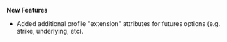 **New Features**

* Added additional profile "extension" attributes for futures options (e.g. strike, underlying, etc).
